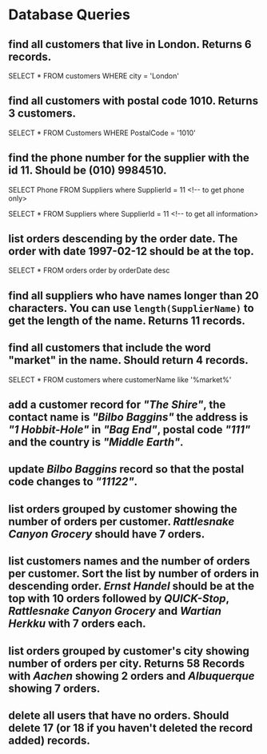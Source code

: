 # Database Queries

## find all customers that live in London. Returns 6 records.

SELECT \* FROM customers WHERE city = 'London' <!-- NOT SURE WHY IT ADDED THE BACKSLASH ON SAVE BEFORE '_' -->

## find all customers with postal code 1010. Returns 3 customers.

SELECT \* FROM Customers WHERE PostalCode = '1010'

## find the phone number for the supplier with the id 11. Should be (010) 9984510.

SELECT Phone FROM Suppliers where SupplierId = 11 <!-- to get phone only>

SELECT \* FROM Suppliers where SupplierId = 11 <!-- to get all information>

## list orders descending by the order date. The order with date 1997-02-12 should be at the top.

SELECT \* FROM orders order by orderDate desc

## find all suppliers who have names longer than 20 characters. You can use `length(SupplierName)` to get the length of the name. Returns 11 records.

## find all customers that include the word "market" in the name. Should return 4 records.

SELECT \* FROM customers where customerName like '%market%'

<!-- STRETCH -->

## add a customer record for _"The Shire"_, the contact name is _"Bilbo Baggins"_ the address is _"1 Hobbit-Hole"_ in _"Bag End"_, postal code _"111"_ and the country is _"Middle Earth"_.

## update _Bilbo Baggins_ record so that the postal code changes to _"11122"_.

## list orders grouped by customer showing the number of orders per customer. _Rattlesnake Canyon Grocery_ should have 7 orders.

## list customers names and the number of orders per customer. Sort the list by number of orders in descending order. _Ernst Handel_ should be at the top with 10 orders followed by _QUICK-Stop_, _Rattlesnake Canyon Grocery_ and _Wartian Herkku_ with 7 orders each.

## list orders grouped by customer's city showing number of orders per city. Returns 58 Records with _Aachen_ showing 2 orders and _Albuquerque_ showing 7 orders.

## delete all users that have no orders. Should delete 17 (or 18 if you haven't deleted the record added) records.

